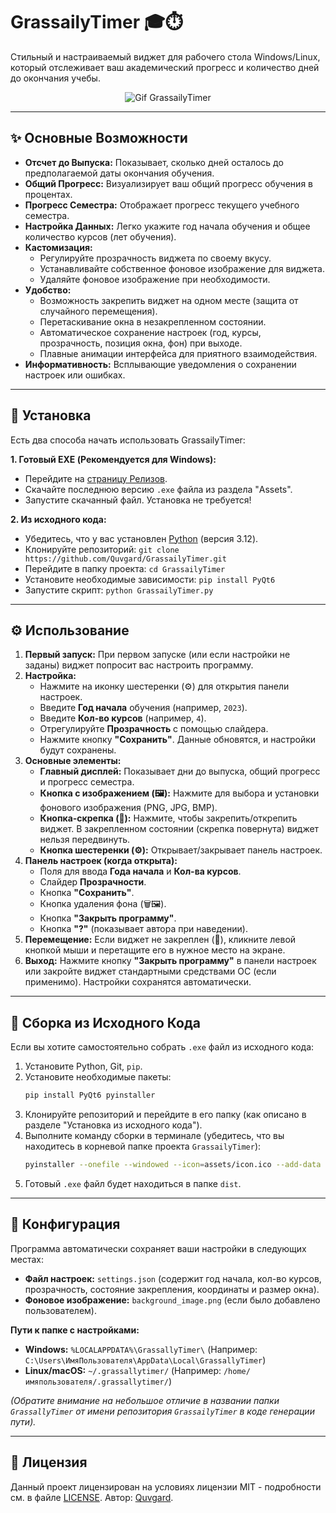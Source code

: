 # GrassailyTimer 🎓⏱️

Стильный и настраиваемый виджет для рабочего стола Windows/Linux, который отслеживает ваш академический прогресс и количество дней до окончания учебы.

<div align="center">
    
![Gif GrassailyTimer](assets/Interface.gif)

</div>

---

## ✨ Основные Возможности

*   **Отсчет до Выпуска:** Показывает, сколько дней осталось до предполагаемой даты окончания обучения.
*   **Общий Прогресс:** Визуализирует ваш общий прогресс обучения в процентах.
*   **Прогресс Семестра:** Отображает прогресс текущего учебного семестра.
*   **Настройка Данных:** Легко укажите год начала обучения и общее количество курсов (лет обучения).
*   **Кастомизация:**
    *   Регулируйте прозрачность виджета по своему вкусу.
    *   Устанавливайте собственное фоновое изображение для виджета.
    *   Удаляйте фоновое изображение при необходимости.
*   **Удобство:**
    *   Возможность закрепить виджет на одном месте (защита от случайного перемещения).
    *   Перетаскивание окна в незакрепленном состоянии.
    *   Автоматическое сохранение настроек (год, курсы, прозрачность, позиция окна, фон) при выходе.
    *   Плавные анимации интерфейса для приятного взаимодействия.
*   **Информативность:** Всплывающие уведомления о сохранении настроек или ошибках.

---

## 🚀 Установка

Есть два способа начать использовать GrassailyTimer:

**1. Готовый EXE (Рекомендуется для Windows):**

   *   Перейдите на [страницу Релизов](https://github.com/Quvgard/GrassailyTimer/releases).
   *   Скачайте последнюю версию `.exe` файла из раздела "Assets".
   *   Запустите скачанный файл. Установка не требуется!

**2. Из исходного кода:**

   *   Убедитесь, что у вас установлен [Python](https://www.python.org/) (версия 3.12).
   *   Клонируйте репозиторий:
    ``` git clone https://github.com/Quvgard/GrassailyTimer.git
    ```
   *   Перейдите в папку проекта:
    ``` cd GrassailyTimer
    ```
   *   Установите необходимые зависимости:
    ``` pip install PyQt6
    ```
   *   Запустите скрипт:
    ``` python GrassailyTimer.py
    ```

---

## ⚙️ Использование

1.  **Первый запуск:** При первом запуске (или если настройки не заданы) виджет попросит вас настроить программу.
2.  **Настройка:**
    *   Нажмите на иконку шестеренки (⚙️) для открытия панели настроек.
    *   Введите **Год начала** обучения (например, `2023`).
    *   Введите **Кол-во курсов** (например, `4`).
    *   Отрегулируйте **Прозрачность** с помощью слайдера.
    *   Нажмите кнопку **"Сохранить"**. Данные обновятся, и настройки будут сохранены.
3.  **Основные элементы:**
    *   **Главный дисплей:** Показывает дни до выпуска, общий прогресс и прогресс семестра.
    *   **Кнопка с изображением (🖼️):** Нажмите для выбора и установки фонового изображения (PNG, JPG, BMP).
    *   **Кнопка-скрепка (📌):** Нажмите, чтобы закрепить/открепить виджет. В закрепленном состоянии (скрепка повернута) виджет нельзя передвинуть.
    *   **Кнопка шестеренки (⚙️):** Открывает/закрывает панель настроек.
4.  **Панель настроек (когда открыта):**
    *   Поля для ввода **Года начала** и **Кол-ва курсов**.
    *   Слайдер **Прозрачности**.
    *   Кнопка **"Сохранить"**.
    *   Кнопка удаления фона (🗑️🖼️).
    *   Кнопка **"Закрыть программу"**.
    *   Кнопка **"?"** (показывает автора при наведении).
5.  **Перемещение:** Если виджет не закреплен (📌), кликните левой кнопкой мыши и перетащите его в нужное место на экране.
6.  **Выход:** Нажмите кнопку **"Закрыть программу"** в панели настроек или закройте виджет стандартными средствами ОС (если применимо). Настройки сохранятся автоматически.

---

## 🔧 Сборка из Исходного Кода

Если вы хотите самостоятельно собрать `.exe` файл из исходного кода:

1.  Установите Python, Git, `pip`.
2.  Установите необходимые пакеты:
    ```bash
    pip install PyQt6 pyinstaller
    ```
3.  Клонируйте репозиторий и перейдите в его папку (как описано в разделе "Установка из исходного кода").
4.  Выполните команду сборки в терминале (убедитесь, что вы находитесь в корневой папке проекта `GrassailyTimer`):
    ```bash
    pyinstaller --onefile --windowed --icon=assets/icon.ico --add-data "assets/*;assets" GrassailyTimer.py
    ```
5.  Готовый `.exe` файл будет находиться в папке `dist`.

---

## 💾 Конфигурация

Программа автоматически сохраняет ваши настройки в следующих местах:

*   **Файл настроек:** `settings.json` (содержит год начала, кол-во курсов, прозрачность, состояние закрепления, координаты и размер окна).
*   **Фоновое изображение:** `background_image.png` (если было добавлено пользователем).

**Пути к папке с настройками:**

*   **Windows:** `%LOCALAPPDATA%\GrassallyTimer\` (Например: `C:\Users\ИмяПользователя\AppData\Local\GrassallyTimer`)
*   **Linux/macOS:** `~/.grassallytimer/` (Например: `/home/имяпользователя/.grassallytimer/`)

*(Обратите внимание на небольшое отличие в названии папки `GrassallyTimer` от имени репозитория `GrassailyTimer` в коде генерации пути).*

---

## 📜 Лицензия

Данный проект лицензирован на условиях лицензии MIT - подробности см. в файле [LICENSE](LICENSE). Автор: [Quvgard](https://github.com/Quvgard).
